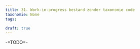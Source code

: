 ```yaml
---
title: 31. Work-in-progress bestand zonder taxonomie code
taxonomie: None
tags:

draft: true 
---
```


-=TODO=-
